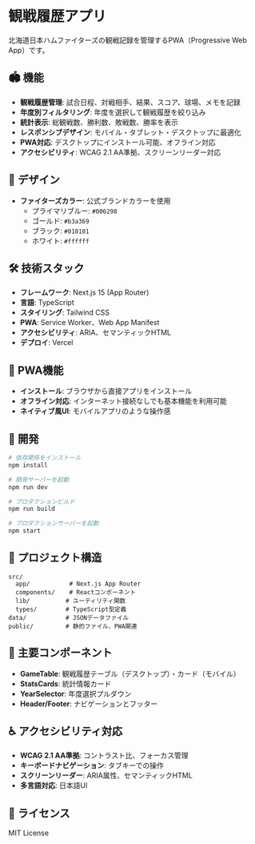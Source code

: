 # 観戦履歴アプリ

北海道日本ハムファイターズの観戦記録を管理するPWA（Progressive Web App）です。

## 🏟️ 機能

- **観戦履歴管理**: 試合日程、対戦相手、結果、スコア、球場、メモを記録
- **年度別フィルタリング**: 年度を選択して観戦履歴を絞り込み
- **統計表示**: 総観戦数、勝利数、敗戦数、勝率を表示
- **レスポンシブデザイン**: モバイル・タブレット・デスクトップに最適化
- **PWA対応**: デスクトップにインストール可能、オフライン対応
- **アクセシビリティ**: WCAG 2.1 AA準拠、スクリーンリーダー対応

## 🎨 デザイン

- **ファイターズカラー**: 公式ブランドカラーを使用
  - プライマリブルー: `#006298`
  - ゴールド: `#b3a369`
  - ブラック: `#010101`
  - ホワイト: `#ffffff`

## 🛠️ 技術スタック

- **フレームワーク**: Next.js 15 (App Router)
- **言語**: TypeScript
- **スタイリング**: Tailwind CSS
- **PWA**: Service Worker、Web App Manifest
- **アクセシビリティ**: ARIA、セマンティックHTML
- **デプロイ**: Vercel

## 📱 PWA機能

- **インストール**: ブラウザから直接アプリをインストール
- **オフライン対応**: インターネット接続なしでも基本機能を利用可能
- **ネイティブ風UI**: モバイルアプリのような操作感

## 🚀 開発

```bash
# 依存関係をインストール
npm install

# 開発サーバーを起動
npm run dev

# プロダクションビルド
npm run build

# プロダクションサーバーを起動
npm start
```

## 📂 プロジェクト構造

```
src/
  app/           # Next.js App Router
  components/    # Reactコンポーネント
  lib/          # ユーティリティ関数
  types/        # TypeScript型定義
data/           # JSONデータファイル
public/         # 静的ファイル、PWA関連
```

## 🎯 主要コンポーネント

- **GameTable**: 観戦履歴テーブル（デスクトップ）・カード（モバイル）
- **StatsCards**: 統計情報カード
- **YearSelector**: 年度選択プルダウン
- **Header/Footer**: ナビゲーションとフッター

## ♿ アクセシビリティ対応

- **WCAG 2.1 AA準拠**: コントラスト比、フォーカス管理
- **キーボードナビゲーション**: タブキーでの操作
- **スクリーンリーダー**: ARIA属性、セマンティックHTML
- **多言語対応**: 日本語UI

## 📄 ライセンス

MIT License
